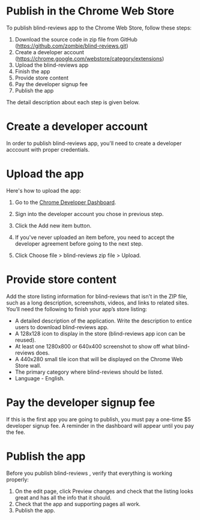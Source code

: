 Publish in the Chrome Web Store
================================

To publish blind-reviews app to the Chrome Web Store, follow these steps:
 1. Download the source code in zip file from GitHub (https://github.com/zombie/blind-reviews.git)
 2. Create a developer account (https://chrome.google.com/webstore/category/extensions)
 3. Upload the blind-reviews app 
 4. Finish the app
 5. Provide store content
 6. Pay the developer signup fee
 7. Publish the app

 The detail description about each step is given below. 

Create a developer account
================================
In order to publish blind-reviews app, you'll need to create a developer acccount with proper credentials.

Upload the app
=================
Here's how to upload the app:

1. Go to the [Chrome Developer Dashboard](https://chrome.google.com/webstore/developer/dashboard).

2. Sign into the developer account you chose in previous step.

3. Click the Add new item button.

4. If you've never uploaded an item before, you need to accept the developer agreement before going to the next step.

5. Click Choose file > blind-reviews zip file > Upload.

Provide store content
======================
Add the store listing information for blind-reviews that isn't in the ZIP file, such as a long description, screenshots, videos, and links to related sites. You’ll need the following to finish your app’s store listing:

* A detailed description of the application. Write the description to entice users to download blind-reviews app.
* A 128x128 icon to display in the store (blind-reviews app icon can be reused).
* At least one 1280x800 or 640x400 screenshot to show off what blind-reviews does.
* A 440x280 small tile icon that will be displayed on the Chrome Web Store wall.
* The primary category where blind-reviews should be listed.
* Language - English.

Pay the developer signup fee
=============================
If this is the first app you are going to publish, you must pay a one-time $5 developer signup fee. A reminder in the dashboard will appear until you pay the fee.

Publish the app
================
Before you publish blind-reviews , verify that everything is working properly:

1. On the edit page, click Preview changes and check that the listing looks great and has all the info that it should.
2. Check that the app and supporting pages all work.
3. Publish the app.
